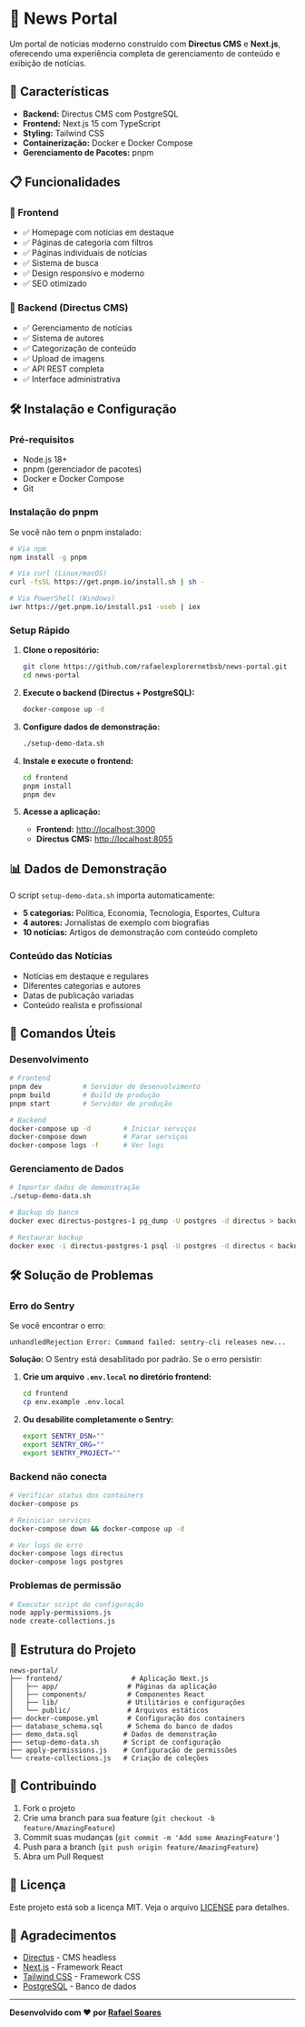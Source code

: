 # 📰 News Portal

Um portal de notícias moderno construído com **Directus CMS** e **Next.js**, oferecendo uma experiência completa de gerenciamento de conteúdo e exibição de notícias.

## 🚀 Características

- **Backend:** Directus CMS com PostgreSQL
- **Frontend:** Next.js 15 com TypeScript
- **Styling:** Tailwind CSS
- **Containerização:** Docker e Docker Compose
- **Gerenciamento de Pacotes:** pnpm

## 📋 Funcionalidades

### 🎯 Frontend
- ✅ Homepage com notícias em destaque
- ✅ Páginas de categoria com filtros
- ✅ Páginas individuais de notícias
- ✅ Sistema de busca
- ✅ Design responsivo e moderno
- ✅ SEO otimizado

### 🔧 Backend (Directus CMS)
- ✅ Gerenciamento de notícias
- ✅ Sistema de autores
- ✅ Categorização de conteúdo
- ✅ Upload de imagens
- ✅ API REST completa
- ✅ Interface administrativa

## 🛠️ Instalação e Configuração

### Pré-requisitos
- Node.js 18+
- pnpm (gerenciador de pacotes)
- Docker e Docker Compose
- Git

### Instalação do pnpm
Se você não tem o pnpm instalado:
```bash
# Via npm
npm install -g pnpm

# Via curl (Linux/macOS)
curl -fsSL https://get.pnpm.io/install.sh | sh -

# Via PowerShell (Windows)
iwr https://get.pnpm.io/install.ps1 -useb | iex
```

### Setup Rápido

1. **Clone o repositório:**
   ```bash
   git clone https://github.com/rafaelexplorernetbsb/news-portal.git
   cd news-portal
   ```

2. **Execute o backend (Directus + PostgreSQL):**
   ```bash
   docker-compose up -d
   ```

3. **Configure dados de demonstração:**
   ```bash
   ./setup-demo-data.sh
   ```

4. **Instale e execute o frontend:**
   ```bash
   cd frontend
   pnpm install
   pnpm dev
   ```

5. **Acesse a aplicação:**
   - **Frontend:** [http://localhost:3000](http://localhost:3000)
   - **Directus CMS:** [http://localhost:8055](http://localhost:8055)

## 📊 Dados de Demonstração

O script `setup-demo-data.sh` importa automaticamente:

- **5 categorias:** Política, Economia, Tecnologia, Esportes, Cultura
- **4 autores:** Jornalistas de exemplo com biografias
- **10 notícias:** Artigos de demonstração com conteúdo completo

### Conteúdo das Notícias
- Notícias em destaque e regulares
- Diferentes categorias e autores
- Datas de publicação variadas
- Conteúdo realista e profissional

## 🎯 Comandos Úteis

### Desenvolvimento
```bash
# Frontend
pnpm dev          # Servidor de desenvolvimento
pnpm build        # Build de produção
pnpm start        # Servidor de produção

# Backend
docker-compose up -d        # Iniciar serviços
docker-compose down         # Parar serviços
docker-compose logs -f      # Ver logs
```

### Gerenciamento de Dados
```bash
# Importar dados de demonstração
./setup-demo-data.sh

# Backup do banco
docker exec directus-postgres-1 pg_dump -U postgres -d directus > backup.sql

# Restaurar backup
docker exec -i directus-postgres-1 psql -U postgres -d directus < backup.sql
```

## 🛠️ Solução de Problemas

### Erro do Sentry
Se você encontrar o erro:
```
unhandledRejection Error: Command failed: sentry-cli releases new...
```

**Solução:** O Sentry está desabilitado por padrão. Se o erro persistir:

1. **Crie um arquivo `.env.local` no diretório frontend:**
   ```bash
   cd frontend
   cp env.example .env.local
   ```

2. **Ou desabilite completamente o Sentry:**
   ```bash
   export SENTRY_DSN=""
   export SENTRY_ORG=""
   export SENTRY_PROJECT=""
   ```

### Backend não conecta
```bash
# Verificar status dos containers
docker-compose ps

# Reiniciar serviços
docker-compose down && docker-compose up -d

# Ver logs de erro
docker-compose logs directus
docker-compose logs postgres
```

### Problemas de permissão
```bash
# Executar script de configuração
node apply-permissions.js
node create-collections.js
```

## 📁 Estrutura do Projeto

```
news-portal/
├── frontend/                 # Aplicação Next.js
│   ├── app/                 # Páginas da aplicação
│   ├── components/          # Componentes React
│   ├── lib/                 # Utilitários e configurações
│   └── public/              # Arquivos estáticos
├── docker-compose.yml       # Configuração dos containers
├── database_schema.sql      # Schema do banco de dados
├── demo_data.sql           # Dados de demonstração
├── setup-demo-data.sh      # Script de configuração
├── apply-permissions.js    # Configuração de permissões
└── create-collections.js   # Criação de coleções
```

## 🤝 Contribuindo

1. Fork o projeto
2. Crie uma branch para sua feature (`git checkout -b feature/AmazingFeature`)
3. Commit suas mudanças (`git commit -m 'Add some AmazingFeature'`)
4. Push para a branch (`git push origin feature/AmazingFeature`)
5. Abra um Pull Request

## 📄 Licença

Este projeto está sob a licença MIT. Veja o arquivo [LICENSE](LICENSE) para detalhes.

## 🙏 Agradecimentos

- [Directus](https://directus.io/) - CMS headless
- [Next.js](https://nextjs.org/) - Framework React
- [Tailwind CSS](https://tailwindcss.com/) - Framework CSS
- [PostgreSQL](https://postgresql.org/) - Banco de dados

---

**Desenvolvido com ❤️ por [Rafael Soares](https://github.com/rafaelexplorernetbsb)**
